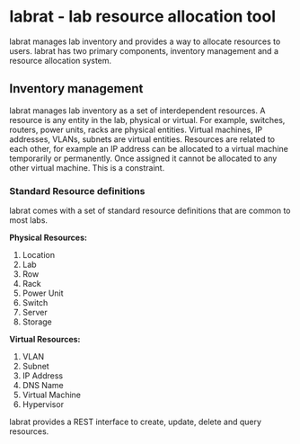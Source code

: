 # labrat - lab resource allocation tool

labrat manages lab inventory and provides a way to allocate resources to users.
labrat has two primary components, inventory management and a resource
allocation system.

## Inventory management

labrat manages lab inventory as a set of interdependent resources. A resource
is any entity in the lab, physical or virtual. For example, switches, routers,
power units, racks are physical entities. Virtual machines, IP addresses, VLANs,
subnets are virtual entities. Resources are related to each other, for example
an IP address can be allocated to a virtual machine temporarily or permanently.
Once assigned it cannot be allocated to any other virtual machine. This is a
constraint.

### Standard Resource definitions

labrat comes with a set of standard resource definitions that are common to most
labs.

__Physical Resources:__

1. Location
1. Lab
1. Row
1. Rack
1. Power Unit
1. Switch
1. Server
1. Storage

__Virtual Resources:__

1. VLAN
1. Subnet
1. IP Address
1. DNS Name
1. Virtual Machine
1. Hypervisor

labrat provides a REST interface to create, update, delete and query resources.
